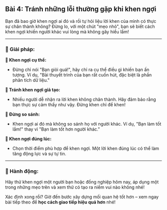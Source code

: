 ## Bài 4: Tránh những lỗi thường gặp khi khen ngợi

Bạn đã bao giờ khen ngợi ai đó và rồi tự hỏi liệu lời khen của mình có thực sự chân thành không? Đừng lo, với một chút "mẹo nhỏ", bạn sẽ biết cách khen ngợi khiến người khác vui lòng mà không gây hiểu lầm!

---

### 📌 Giải pháp:

**🔹 Khen ngợi cụ thể:**
- Đừng chỉ nói "Bạn giỏi quá!", hãy chỉ ra cụ thể điều gì khiến bạn ấn tượng. Ví dụ, "Bài thuyết trình của bạn rất cuốn hút, đặc biệt là phần phân tích dữ liệu."

**🔹 Tránh khen ngợi giả tạo:**
- Nhiều người dễ nhận ra lời khen không chân thành. Hãy đảm bảo rằng bạn thực sự cảm thấy như vậy. Đừng khen chỉ để khen!

**🔹 Đừng so sánh:**
- Khen ngợi ai đó mà không so sánh họ với người khác. Ví dụ, "Bạn làm tốt lắm!" thay vì "Bạn làm tốt hơn người khác."

**🔹 Khen ngợi đúng lúc:**
- Chọn thời điểm phù hợp để khen ngợi. Một lời khen đúng lúc có thể làm tăng động lực và sự tự tin.

---

### 🚀 Hành động:

Hãy thử khen ngợi một người bạn hoặc đồng nghiệp hôm nay, áp dụng một trong những mẹo trên và xem thử có tạo ra niềm vui nào không nhé!

Xác định xong rồi? Giờ đến bước xây dựng mối quan hệ tốt hơn – xem ngay bài tiếp theo để **học cách giao tiếp hiệu quả hơn** nhé!